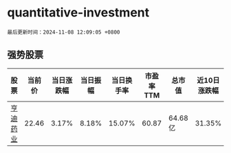 # quantitative-investment

`最后更新时间：2024-11-08 12:09:05 +0800`

## 强势股票

|股票|当前价|当日涨跌幅|当日振幅|当日换手率|市盈率TTM|总市值|近10日涨跌幅|
|----|----|----|----|----|----|----|----|
|[亨迪药业](https://xueqiu.com/S/SZ301211)|22.46|3.17%|8.18%|15.07%|60.87|64.68亿|31.35%|
